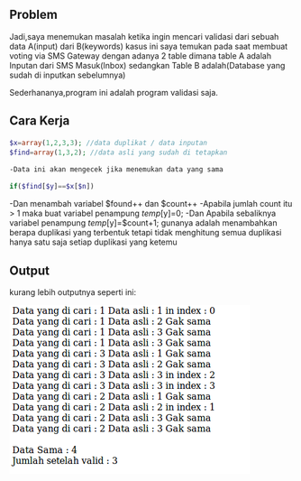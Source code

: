 ## Problem
Jadi,saya menemukan masalah ketika ingin mencari validasi dari sebuah data A(input) dari B(keywords)
kasus ini saya temukan pada saat membuat voting via SMS Gateway dengan adanya 2 table dimana
table A adalah Inputan dari SMS Masuk(Inbox)
sedangkan Table B adalah(Database yang sudah di inputkan sebelumnya)

Sederhananya,program ini adalah program validasi saja.


## Cara Kerja
```PHP
$x=array(1,2,3,3); //data duplikat / data inputan
$find=array(1,3,2); //data asli yang sudah di tetapkan
```
```
-Data ini akan mengecek jika menemukan data yang sama
```
```PHP
if($find[$y]==$x[$n])
```
-Dan menambah variabel $found++ dan $count++
-Apabila jumlah count itu > 1 maka buat variabel penampung
$temp[$y]=0;
-Dan Apabila sebaliknya variabel penampung $temp[$y]=$count+1;
gunanya adalah menambahkan berapa duplikasi yang terbentuk tetapi tidak menghitung semua duplikasi hanya satu saja setiap duplikasi yang ketemu

## Output
kurang lebih outputnya seperti ini:

![alt text](https://github.com/joexce/duplicate-solver/blob/master/ssarray.png "Output")
